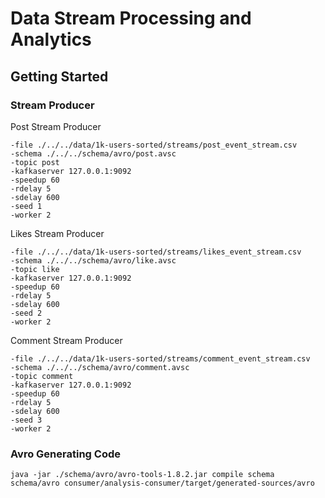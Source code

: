 # Data Stream Processing and Analytics

## Getting Started

### Stream Producer

Post Stream Producer
```
-file ./../../data/1k-users-sorted/streams/post_event_stream.csv
-schema ./../../schema/avro/post.avsc
-topic post
-kafkaserver 127.0.0.1:9092
-speedup 60
-rdelay 5
-sdelay 600
-seed 1
-worker 2
```

Likes Stream Producer
```
-file ./../../data/1k-users-sorted/streams/likes_event_stream.csv
-schema ./../../schema/avro/like.avsc
-topic like
-kafkaserver 127.0.0.1:9092
-speedup 60
-rdelay 5
-sdelay 600
-seed 2
-worker 2
```

Comment Stream Producer
```
-file ./../../data/1k-users-sorted/streams/comment_event_stream.csv
-schema ./../../schema/avro/comment.avsc
-topic comment
-kafkaserver 127.0.0.1:9092
-speedup 60
-rdelay 5
-sdelay 600
-seed 3
-worker 2
```


### Avro Generating Code
```
java -jar ./schema/avro/avro-tools-1.8.2.jar compile schema schema/avro consumer/analysis-consumer/target/generated-sources/avro
```
